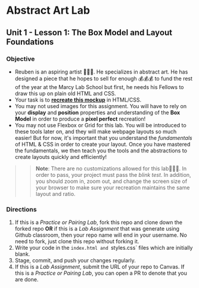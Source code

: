 # Abstract Art Lab
## Unit 1 - Lesson 1: The Box Model and Layout Foundations

### Objective
* Reuben is an aspiring artist 👨🏿‍🎨. He specializes in abstract art. He has designed a piece that he hopes to sell for enough 💰💰💰 to fund the rest of the year at the Marcy Lab School but first, he needs his Fellows to draw this up on plain old HTML and CSS.
* Your task is to [**recreate this mockup**](http://abstract-art-lab.s3-website.us-east-2.amazonaws.com/) in HTML/CSS.
* You may not used images for this assignment. You will have to rely on your **display** and **position** properties and understanding of the **Box Model** in order to produce a **pixel perfect** recreation!
*  You may not use Flexbox or Grid for this lab. You will be introduced to these tools later on, and they will make webpage layouts so much easier! But for now, it's important that you understand the *fundamentals* of HTML & CSS in order to create your layout. Once you have mastered the fundamentals, we then teach you the tools and the abstractions to create layouts quickly and efficiently!

>> **Note**: There are no customizations allowed for this lab🙅🏿‍♂️. In order to pass, your project must pass the _blink test_. In addition, you should zoom in,  zoom out, and change the screen size of your browser to make sure your recreation maintains the same layout and ratio. 

### Directions
  1. If this is a *Practice or Pairing Lab*, fork this repo and clone down the forked repo **OR** if this is a *Lab Assignment* that was generate using Github classroom, then your repo name will end in your username. No need to fork, just clone this repo without forking it.
  2. Write your code in the `index.html and `styles.css` files which are initially blank.
  3. Stage, commit, and push your changes regularly.
  4. If this is a *Lab Assignment*, submit the URL of your repo to Canvas. If this is a *Practice or Pairing Lab*, you can open a PR to denote that you are done.
